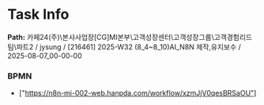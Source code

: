 # Task Info

**Path:** 카페24(주)\본사사업장\[CG]MI본부\고객성장센터\고객성장그룹\고객경험리드팀\파트2 / jysung / [216461] 2025-W32 (8_4~8_10)AI_N8N 제작,유지보수 / 2025-08-07_00-00-00

### BPMN
- ["https://n8n-mi-002-web.hanpda.com/workflow/xzmJjV0qesBRSaOU"]

